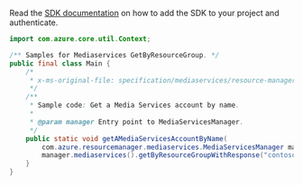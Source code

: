 Read the [SDK documentation](https://github.com/Azure/azure-sdk-for-java/blob/azure-resourcemanager-mediaservices_1.1.0-beta.3/sdk/mediaservices/azure-resourcemanager-mediaservices/README.md) on how to add the SDK to your project and authenticate.

```java
import com.azure.core.util.Context;

/** Samples for Mediaservices GetByResourceGroup. */
public final class Main {
    /*
     * x-ms-original-file: specification/mediaservices/resource-manager/Microsoft.Media/stable/2021-06-01/examples/accounts-get-by-name.json
     */
    /**
     * Sample code: Get a Media Services account by name.
     *
     * @param manager Entry point to MediaServicesManager.
     */
    public static void getAMediaServicesAccountByName(
        com.azure.resourcemanager.mediaservices.MediaServicesManager manager) {
        manager.mediaservices().getByResourceGroupWithResponse("contoso", "contosotv", Context.NONE);
    }
}
```
